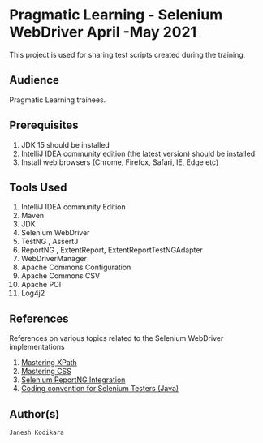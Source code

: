 # Pragmatic Learning - Selenium WebDriver April -May 2021
This project is used for sharing test scripts created during the training, 


## Audience
Pragmatic Learning trainees.

## Prerequisites 
1. JDK 15 should be installed 
2. IntelliJ IDEA community edition (the latest version) should be installed 
3. Install web browsers (Chrome, Firefox, Safari, IE, Edge etc)

## Tools Used
1. IntelliJ IDEA community Edition
2. Maven
3. JDK
4. Selenium WebDriver
5. TestNG , AssertJ
6. ReportNG , ExtentReport, ExtentReportTestNGAdapter
7. WebDriverManager
8. Apache Commons Configuration
9. Apache Commons CSV
10. Apache POI
11. Log4j2


## References
References on various topics related to the Selenium WebDriver implementations
1. [Mastering XPath](http://pragmatictestlabs.com/2020/01/28/mastering-xpath-for-selenium-test-automation-engineers/)
2. [Mastering CSS](http://pragmatictestlabs.com/2020/02/09/mastering-css-for-selenium-test-automation-2/)
3. [Selenium ReportNG Integration](http://pragmatictestlabs.com/2020/03/06/selenium-webdriver-test-report-using-reportng/)
4. [Coding convention for Selenium Testers (Java)](http://pragmatictestlabs.com/2018/03/05/coding-convention-selenium-java/)

## Author(s)
    Janesh Kodikara 
